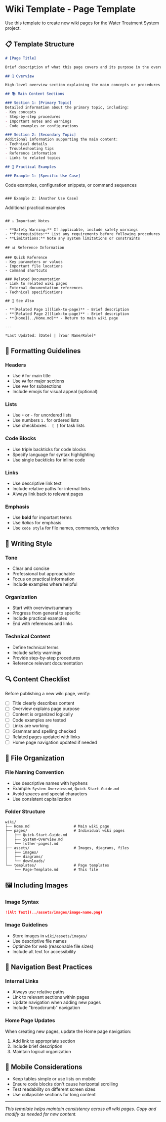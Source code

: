 # Wiki Template - Page Template

Use this template to create new wiki pages for the Water Treatment System project.

## 📋 Template Structure

```markdown
# [Page Title]

Brief description of what this page covers and its purpose in the overall documentation.

## 🎯 Overview

High-level overview section explaining the main concepts or procedures covered on this page.

## 📚 Main Content Sections

### Section 1: [Primary Topic]
Detailed information about the primary topic, including:
- Key concepts
- Step-by-step procedures
- Important notes and warnings
- Code examples or configurations

### Section 2: [Secondary Topic]
Additional information supporting the main content:
- Technical details
- Troubleshooting tips
- Reference information
- Links to related topics

## 🔧 Practical Examples

### Example 1: [Specific Use Case]
```
Code examples, configuration snippets, or command sequences
```

### Example 2: [Another Use Case]
```
Additional practical examples
```

## ⚠️ Important Notes

- **Safety Warning:** If applicable, include safety warnings
- **Prerequisites:** List any requirements before following procedures
- **Limitations:** Note any system limitations or constraints

## 📊 Reference Information

### Quick Reference
- Key parameters or values
- Important file locations
- Command shortcuts

### Related Documentation
- Link to related wiki pages
- External documentation references
- Technical specifications

## 🔗 See Also

- **[Related Page 1](link-to-page)** - Brief description
- **[Related Page 2](link-to-page)** - Brief description
- **[Home](../Home.md)** - Return to main wiki page

---

*Last Updated: [Date] | [Your Name/Role]*
```

## 🎨 Formatting Guidelines

### Headers
- Use `#` for main title
- Use `##` for major sections
- Use `###` for subsections
- Include emojis for visual appeal (optional)

### Lists
- Use `•` or `-` for unordered lists
- Use numbers `1.` for ordered lists
- Use checkboxes `- [ ]` for task lists

### Code Blocks
- Use triple backticks for code blocks
- Specify language for syntax highlighting
- Use single backticks for inline code

### Links
- Use descriptive link text
- Include relative paths for internal links
- Always link back to relevant pages

### Emphasis
- Use **bold** for important terms
- Use *italics* for emphasis
- Use `code style` for file names, commands, variables

## 📝 Writing Style

### Tone
- Clear and concise
- Professional but approachable
- Focus on practical information
- Include examples where helpful

### Organization
- Start with overview/summary
- Progress from general to specific
- Include practical examples
- End with references and links

### Technical Content
- Define technical terms
- Include safety warnings
- Provide step-by-step procedures
- Reference relevant documentation

## 🔍 Content Checklist

Before publishing a new wiki page, verify:

- [ ] Title clearly describes content
- [ ] Overview explains page purpose
- [ ] Content is organized logically
- [ ] Code examples are tested
- [ ] Links are working
- [ ] Grammar and spelling checked
- [ ] Related pages updated with links
- [ ] Home page navigation updated if needed

## 📂 File Organization

### File Naming Convention
- Use descriptive names with hyphens
- Example: `System-Overview.md`, `Quick-Start-Guide.md`
- Avoid spaces and special characters
- Use consistent capitalization

### Folder Structure
```
wiki/
├── Home.md                    # Main wiki page
├── pages/                     # Individual wiki pages
│   ├── Quick-Start-Guide.md
│   ├── System-Overview.md
│   └── [other-pages].md
├── assets/                    # Images, diagrams, files
│   ├── images/
│   ├── diagrams/
│   └── downloads/
└── templates/                 # Page templates
    └── Page-Template.md       # This file
```

## 🖼️ Including Images

### Image Syntax
```markdown
![Alt Text](../assets/images/image-name.png)
```

### Image Guidelines
- Store images in `wiki/assets/images/`
- Use descriptive file names
- Optimize for web (reasonable file sizes)
- Include alt text for accessibility

## 🔗 Navigation Best Practices

### Internal Links
- Always use relative paths
- Link to relevant sections within pages
- Update navigation when adding new pages
- Include "breadcrumb" navigation

### Home Page Updates
When creating new pages, update the Home page navigation:
1. Add link to appropriate section
2. Include brief description
3. Maintain logical organization

## 📱 Mobile Considerations

- Keep tables simple or use lists on mobile
- Ensure code blocks don't cause horizontal scrolling
- Test readability on different screen sizes
- Use collapsible sections for long content

---

*This template helps maintain consistency across all wiki pages. Copy and modify as needed for new content.*
